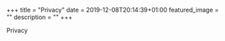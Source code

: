 +++
title =  "Privacy"
date = 2019-12-08T20:14:39+01:00
featured_image = ""
description = ""
+++

Privacy
